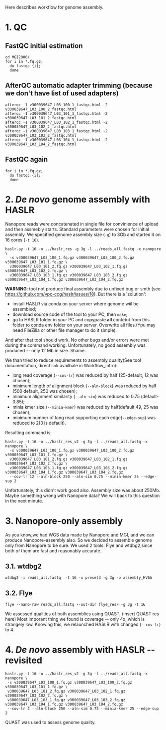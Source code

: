Here describes workflow for genome assembly.

# 1. QC

## FastQC initial estimation
```
cd MGI2000/
for i in *.fq.gz; 
  do fastqc {i}; 
  done
```
## AfterQC automatic adapter trimming (because we don't have list of used adapters)

```
afterqc -1 v300039647_L03_100_1_fastqc.html -2 v300039647_L03_100_2_fastqc.html
afterqc -1 v300039647_L03_101_1_fastqc.html -2 v300039647_L03_101_2_fastqc.html
afterqc -1 v300039647_L03_102_1_fastqc.html -2 v300039647_L03_102_2_fastqc.html
afterqc -1 v300039647_L03_103_1_fastqc.html -2 v300039647_L03_103_2_fastqc.html
afterqc -1 v300039647_L03_104_1_fastqc.html -2 v300039647_L03_104_2_fastqc.html
```
## FastQC again

```
for i in *.fq.gz; 
  do fastqc {i}; 
  done
```
# 2. *De novo* genome assembly with HASLR

Nanopore reads were concatenated in single file for convinience of upload and then assmebly starts. Standard parameters were chosen for initial assembly. 
We specified genome assembly size (```-g```) to 3Gb and started it on 16 cores (```-t 16```).

```
haslr.py -t 16 -o ../haslr_res -g 3g -l ../reads_all.fastq -x nanopore \
  -s v300039647_L03_100_1.fq.gz v300039647_L03_100_2.fq.gz v300039647_L03_101_1.fq.gz \
  v300039647_L03_101_2.fq.gz v300039647_L03_102_1.fq.gz v300039647_L03_102_2.fq.gz \
  v300039647_L03_103_1.fq.gz v300039647_L03_103_2.fq.gz v300039647_L03_104_1.fq.gz v300039647_L03_104_2.fq.gz
```
**WARNING**: tool not produce final assembly due to unfixed bug or smth (see https://github.com/vpc-ccg/haslr/issues/18). But there is a 'solution':
- install HASLR via conda on your server where genome wiil be assembled;
- download source code of the tool to your PC, then ```make```;
- go to HASLR folder in your PC and copypaste **all** contetnt from this folder to conda env folder on your server. Overwrite all files.(Ypu may need FileZilla or other file manager to do it simple).

And after that tool should work. No other bugs and/or errors were met during the command working.
Unfortunately, no good assembly was produced -- only 12 Mb in size. Shame.

We than tried to reduce requirements to assembly quality(See tool documentation, direct link availbale in Workflow_intro):
- long read coverage (```--cov-lr```) was reduced by half (25-default, 12 was chosen);
- minimum length of alignment block (```--aln-block```) was reduced by half (500 default, 250 was chosen);
- minimum alignment similarity (```--aln-sim```) was reduced to 0.75 (default-0.85);
- minia kmer size (```--minia-kmer```) was reduced by half(default 49, 25 was chosen);
- minimum number of long read supporting each edge(```--edge-sup```) was reduced to 2(3 is default).

Resulting command is:

```
haslr.py -t 16 -o ../haslr_res_v2 -g 3g -l ../reads_all.fastq -x nanopore \
  -s v300039647_L03_100_1.fq.gz v300039647_L03_100_2.fq.gz v300039647_L03_101_1.fq.gz \
  v300039647_L03_101_2.fq.gz v300039647_L03_102_1.fq.gz v300039647_L03_102_2.fq.gz \
  v300039647_L03_103_1.fq.gz v300039647_L03_103_2.fq.gz v300039647_L03_104_1.fq.gz v300039647_L03_104_2.fq.gz
  --cov-lr 12 --aln-block 250 --aln-sim 0.75 --minia-kmer 25 --edge-sup 2
```
 Unfortunately, this didn't work good also. Assembly size was about 250Mb. Maybe something wrong with Nanopore data? We will back to this question in the next minute.
 
 # 3. Nanopore-only assembly
 As you know,we had WGS data made by Nanopore and MGI, and we can produce Nanopore-assembly also. So we decided to assemble genome only from Nanopore to be sure.
 We used 2 tools: Flye and wtdbg2,since both of them are fast and reasonably accurate.
 
 ## 3.1. wtdbg2
 ```
 wtdbg2 -i reads_all.fastq  -t 16 -x preset3 -g 3g -o assembly_HV6A
 ```
 ## 3.2. Flye
 ```
 flye --nano-raw reads_all.fastq --out-dir flye_res/ -g 3g -t 16
 ```
 We assessed qualities of both assemblies using QUAST.
 (insert QUAST res here)
 Most imporant thing we found is coverage -- only 4x, which is strangely low. Knowing this, we relaunched HASLR with changed (```--cov-lr```) to 4.
 
 # 4. *De novo* assembly with HASLR -- revisited
 ```
 haslr.py -t 16 -o ../haslr_res_v2 -g 3g -l ../reads_all.fastq -x nanopore \
  -s v300039647_L03_100_1.fq.gz v300039647_L03_100_2.fq.gz v300039647_L03_101_1.fq.gz \
  v300039647_L03_101_2.fq.gz v300039647_L03_102_1.fq.gz v300039647_L03_102_2.fq.gz \
  v300039647_L03_103_1.fq.gz v300039647_L03_103_2.fq.gz v300039647_L03_104_1.fq.gz v300039647_L03_104_2.fq.gz
  --cov-lr 4 --aln-block 250 --aln-sim 0.75 --minia-kmer 25 --edge-sup 2
```
 QUAST was used to assess genome quality.
 
 
